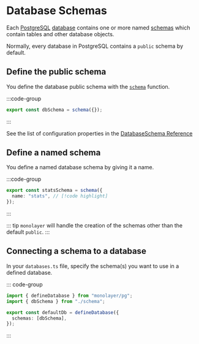 # Database Schemas

Each [PostgreSQL](https://www.postgresql.org) [database](./../glossary.md#database) contains one or more named [schemas](./../glossary.md#schema) which contain tables and other database objects.

Normally, every database in PostgreSQL contains a `public` schema by default.

## Define the public schema

You define the database public schema with the [`schema`](./../../reference/api/pg/functions/schema.md) function.

:::code-group
```ts [schema.ts]
export const dbSchema = schema({});
```
:::

See the list of configuration properties in the [DatabaseSchema Reference](./../../reference/api/pg/type-aliases/DatabaseSchema.md#type-declaration)

## Define a named schema

You define a named database schema by giving it a name.

:::code-group
```ts [schema.ts]
export const statsSchema = schema({
  name: "stats", // [!code highlight]
});
```
:::

::: tip
`monolayer` will handle the creation of the schemas other than the default `public`.
:::

## Connecting a schema to a database

In your `databases.ts` file, specify the schema(s) you want to use in a defined database.

::: code-group
```ts [databases.ts]
import { defineDatabase } from "monolayer/pg";
import { dbSchema } from "./schema";

export const defaultDb = defineDatabase({
  schemas: [dbSchema],
});
```
:::
